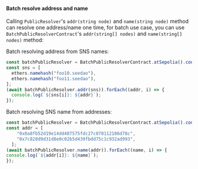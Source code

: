 #### Batch resolve address and name

Calling `PublicResolver`'s `addr(string node)` and `name(string node)` method can resolve one address/name one time, for batch use case, you can use `BatchPublicResolverContract`'s `addr(string[] nodes)` and `name(string[] nodes)` method:

Batch resolving address from SNS names:

```typescript
const batchPublicResolver = BatchPublicResolverContract.atSepolia().connect(provider);
const sns = [
  ethers.namehash("foo10.seedao"),
  ethers.namehash("foo11.seedao"),
];
(await batchPublicResolver.addr(sns)).forEach((addr, i) => {
  console.log(`${sns[i]}: ${addr}`);
});
```

Batch resolving SNS name from addresses:

```typescript
const batchPublicResolver = BatchPublicResolverContract.atSepolia().connect(provider);
const addr = [
    "0x0a8fb52d19e14dd487575fdc27c070112106d78c",
    "0x7c828d9d31d8e0c02b5d439fbdd75c1c932ad993",
  ];
(await batchPublicResolver.name(addr)).forEach((name, i) => {
console.log(`${addr[i]}: ${name}`);
});
```
